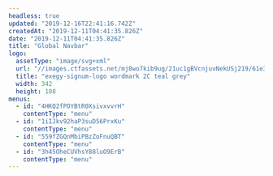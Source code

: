 ```yaml
---
headless: true
updated: "2019-12-16T22:41:16.742Z"
createdAt: "2019-12-11T04:41:35.826Z"
date: "2019-12-11T04:41:35.826Z"
title: "Global Navbar"
logo:
  assetType: "image/svg+xml"
  url: "//images.ctfassets.net/mj8wo7kib9ug/21uc1gBVcnjuvNekUSj219/61e320ddb11cbe574580d69a914d63ed/exegy-signum-logo_wordmark_2C_teal_grey.svg"
  title: "exegy-signum-logo wordmark 2C teal grey"
  width: 342
  height: 108
menus:
  - id: "4HKQ2fPOYBtR0XsivxvvrH"
    contentType: "menu"
  - id: "1iIJkv92haP3suD56PrxKu"
    contentType: "menu"
  - id: "559fZGQnMbiPBzZoFnuQBT"
    contentType: "menu"
  - id: "3h45OheCUVhsY88luO9ErB"
    contentType: "menu"
---
```

